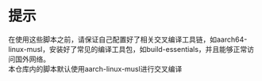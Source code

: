 # 提示
在使用这些脚本之前，请保证自己配置好了相关交叉编译工具链，如aarch64-linux-musl，安装好了常见的编译工具包，如build-essentials，并且能够正常访问国外网络。  
本仓库内的脚本默认使用aarch-linux-musl进行交叉编译

